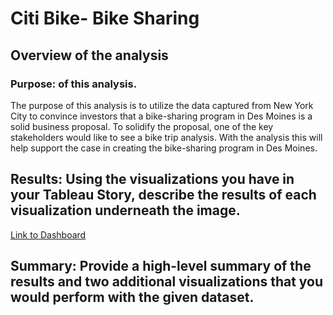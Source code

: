 # Citi Bike- Bike Sharing

## Overview of the analysis
### Purpose: of this analysis.
The purpose of this analysis is to utilize the data captured from New York City to convince investors that a bike-sharing program in Des Moines is a solid business proposal. To solidify the proposal, one of the key stakeholders would like to see a bike trip analysis. With the analysis this will help support the case in creating the bike-sharing program in Des Moines. 

## Results: Using the visualizations you have in your Tableau Story, describe the results of each visualization underneath the image.
[Link to Dashboard](https://prod-useast-b.online.tableau.com/#/site/taniasite/workbooks/9015?:origin=card_share_link)



## Summary: Provide a high-level summary of the results and two additional visualizations that you would perform with the given dataset.
